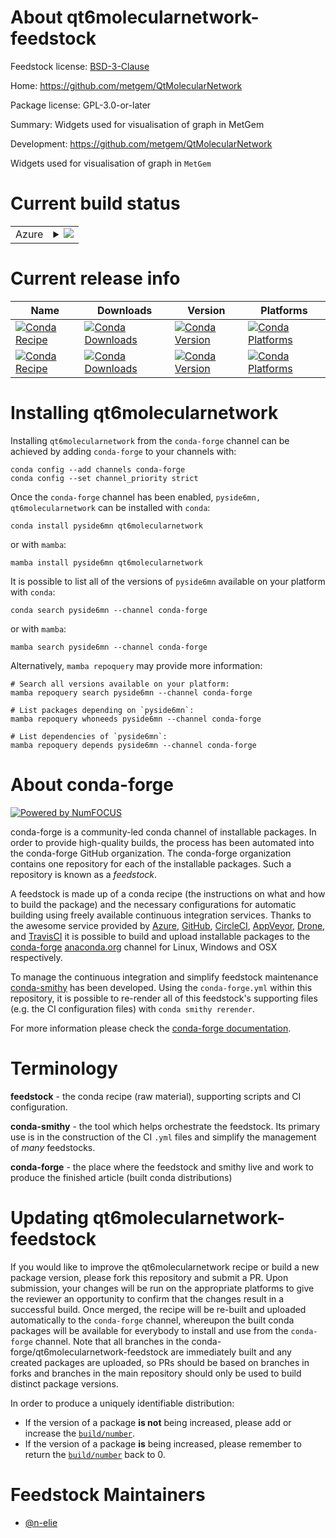 About qt6molecularnetwork-feedstock
===================================

Feedstock license: [BSD-3-Clause](https://github.com/conda-forge/qtmolecularnetwork-feedstock-cf-autotick-bot-feedstock/blob/main/LICENSE.txt)

Home: https://github.com/metgem/QtMolecularNetwork

Package license: GPL-3.0-or-later

Summary: Widgets used for visualisation of graph in MetGem

Development: https://github.com/metgem/QtMolecularNetwork

Widgets used for visualisation of graph in `MetGem`

Current build status
====================


<table>
    
  <tr>
    <td>Azure</td>
    <td>
      <details>
        <summary>
          <a href="https://dev.azure.com/conda-forge/feedstock-builds/_build/latest?definitionId=&branchName=main">
            <img src="https://dev.azure.com/conda-forge/feedstock-builds/_apis/build/status/qtmolecularnetwork-feedstock-cf-autotick-bot-feedstock?branchName=main">
          </a>
        </summary>
        <table>
          <thead><tr><th>Variant</th><th>Status</th></tr></thead>
          <tbody><tr>
              <td>linux_64</td>
              <td>
                <a href="https://dev.azure.com/conda-forge/feedstock-builds/_build/latest?definitionId=&branchName=main">
                  <img src="https://dev.azure.com/conda-forge/feedstock-builds/_apis/build/status/qtmolecularnetwork-feedstock-cf-autotick-bot-feedstock?branchName=main&jobName=linux&configuration=linux%20linux_64_" alt="variant">
                </a>
              </td>
            </tr><tr>
              <td>osx_64</td>
              <td>
                <a href="https://dev.azure.com/conda-forge/feedstock-builds/_build/latest?definitionId=&branchName=main">
                  <img src="https://dev.azure.com/conda-forge/feedstock-builds/_apis/build/status/qtmolecularnetwork-feedstock-cf-autotick-bot-feedstock?branchName=main&jobName=osx&configuration=osx%20osx_64_" alt="variant">
                </a>
              </td>
            </tr><tr>
              <td>win_64</td>
              <td>
                <a href="https://dev.azure.com/conda-forge/feedstock-builds/_build/latest?definitionId=&branchName=main">
                  <img src="https://dev.azure.com/conda-forge/feedstock-builds/_apis/build/status/qtmolecularnetwork-feedstock-cf-autotick-bot-feedstock?branchName=main&jobName=win&configuration=win%20win_64_" alt="variant">
                </a>
              </td>
            </tr>
          </tbody>
        </table>
      </details>
    </td>
  </tr>
</table>

Current release info
====================

| Name | Downloads | Version | Platforms |
| --- | --- | --- | --- |
| [![Conda Recipe](https://img.shields.io/badge/recipe-pyside6mn-green.svg)](https://anaconda.org/conda-forge/pyside6mn) | [![Conda Downloads](https://img.shields.io/conda/dn/conda-forge/pyside6mn.svg)](https://anaconda.org/conda-forge/pyside6mn) | [![Conda Version](https://img.shields.io/conda/vn/conda-forge/pyside6mn.svg)](https://anaconda.org/conda-forge/pyside6mn) | [![Conda Platforms](https://img.shields.io/conda/pn/conda-forge/pyside6mn.svg)](https://anaconda.org/conda-forge/pyside6mn) |
| [![Conda Recipe](https://img.shields.io/badge/recipe-qt6molecularnetwork-green.svg)](https://anaconda.org/conda-forge/qt6molecularnetwork) | [![Conda Downloads](https://img.shields.io/conda/dn/conda-forge/qt6molecularnetwork.svg)](https://anaconda.org/conda-forge/qt6molecularnetwork) | [![Conda Version](https://img.shields.io/conda/vn/conda-forge/qt6molecularnetwork.svg)](https://anaconda.org/conda-forge/qt6molecularnetwork) | [![Conda Platforms](https://img.shields.io/conda/pn/conda-forge/qt6molecularnetwork.svg)](https://anaconda.org/conda-forge/qt6molecularnetwork) |

Installing qt6molecularnetwork
==============================

Installing `qt6molecularnetwork` from the `conda-forge` channel can be achieved by adding `conda-forge` to your channels with:

```
conda config --add channels conda-forge
conda config --set channel_priority strict
```

Once the `conda-forge` channel has been enabled, `pyside6mn, qt6molecularnetwork` can be installed with `conda`:

```
conda install pyside6mn qt6molecularnetwork
```

or with `mamba`:

```
mamba install pyside6mn qt6molecularnetwork
```

It is possible to list all of the versions of `pyside6mn` available on your platform with `conda`:

```
conda search pyside6mn --channel conda-forge
```

or with `mamba`:

```
mamba search pyside6mn --channel conda-forge
```

Alternatively, `mamba repoquery` may provide more information:

```
# Search all versions available on your platform:
mamba repoquery search pyside6mn --channel conda-forge

# List packages depending on `pyside6mn`:
mamba repoquery whoneeds pyside6mn --channel conda-forge

# List dependencies of `pyside6mn`:
mamba repoquery depends pyside6mn --channel conda-forge
```


About conda-forge
=================

[![Powered by
NumFOCUS](https://img.shields.io/badge/powered%20by-NumFOCUS-orange.svg?style=flat&colorA=E1523D&colorB=007D8A)](https://numfocus.org)

conda-forge is a community-led conda channel of installable packages.
In order to provide high-quality builds, the process has been automated into the
conda-forge GitHub organization. The conda-forge organization contains one repository
for each of the installable packages. Such a repository is known as a *feedstock*.

A feedstock is made up of a conda recipe (the instructions on what and how to build
the package) and the necessary configurations for automatic building using freely
available continuous integration services. Thanks to the awesome service provided by
[Azure](https://azure.microsoft.com/en-us/services/devops/), [GitHub](https://github.com/),
[CircleCI](https://circleci.com/), [AppVeyor](https://www.appveyor.com/),
[Drone](https://cloud.drone.io/welcome), and [TravisCI](https://travis-ci.com/)
it is possible to build and upload installable packages to the
[conda-forge](https://anaconda.org/conda-forge) [anaconda.org](https://anaconda.org/)
channel for Linux, Windows and OSX respectively.

To manage the continuous integration and simplify feedstock maintenance
[conda-smithy](https://github.com/conda-forge/conda-smithy) has been developed.
Using the ``conda-forge.yml`` within this repository, it is possible to re-render all of
this feedstock's supporting files (e.g. the CI configuration files) with ``conda smithy rerender``.

For more information please check the [conda-forge documentation](https://conda-forge.org/docs/).

Terminology
===========

**feedstock** - the conda recipe (raw material), supporting scripts and CI configuration.

**conda-smithy** - the tool which helps orchestrate the feedstock.
                   Its primary use is in the construction of the CI ``.yml`` files
                   and simplify the management of *many* feedstocks.

**conda-forge** - the place where the feedstock and smithy live and work to
                  produce the finished article (built conda distributions)


Updating qt6molecularnetwork-feedstock
======================================

If you would like to improve the qt6molecularnetwork recipe or build a new
package version, please fork this repository and submit a PR. Upon submission,
your changes will be run on the appropriate platforms to give the reviewer an
opportunity to confirm that the changes result in a successful build. Once
merged, the recipe will be re-built and uploaded automatically to the
`conda-forge` channel, whereupon the built conda packages will be available for
everybody to install and use from the `conda-forge` channel.
Note that all branches in the conda-forge/qt6molecularnetwork-feedstock are
immediately built and any created packages are uploaded, so PRs should be based
on branches in forks and branches in the main repository should only be used to
build distinct package versions.

In order to produce a uniquely identifiable distribution:
 * If the version of a package **is not** being increased, please add or increase
   the [``build/number``](https://docs.conda.io/projects/conda-build/en/latest/resources/define-metadata.html#build-number-and-string).
 * If the version of a package **is** being increased, please remember to return
   the [``build/number``](https://docs.conda.io/projects/conda-build/en/latest/resources/define-metadata.html#build-number-and-string)
   back to 0.

Feedstock Maintainers
=====================

* [@n-elie](https://github.com/n-elie/)

